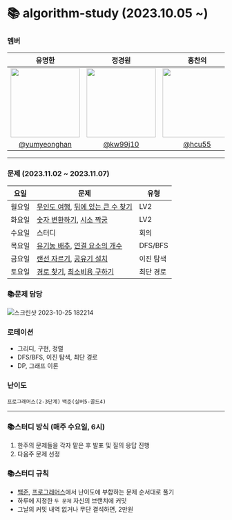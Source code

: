# 📚 algorithm-study (2023.10.05 ~)
### 멤버
|      유명한       |          정경원         |       홍찬의         |                                                                                                               
| :------------------------------------------------------------------------------: | :---------------------------------------------------------------------------------------------------------------------------------------------------: | :---------------------------------------------------------------------------------------------------------------------------------------------------------------------------------------------------: |
|   <img width="160px" src="https://avatars.githubusercontent.com/u/75025163?v=4.png" />    |            <img width="160px" src="https://avatars.githubusercontent.com/u/103038606?v=4.png" />              |                   <img width="160px" src="https://avatars.githubusercontent.com/u/75023467?v=4.png"/>   |
|   [@yumyeonghan](https://github.com/yumyeonghan)   |  [@kw99j10](https://github.com/kw99j10 )    | [@hcu55](https://github.com/hcu55)  |

<hr>

### 문제 (2023.11.02 ~ 2023.11.07) 
| 요일   | 문제         | 유형|
|--------|--------------|----|
| 월요일 | [무인도 여행](https://school.programmers.co.kr/learn/courses/30/lessons/154540), [뒤에 있는 큰 수 찾기](https://school.programmers.co.kr/learn/courses/30/lessons/154539)   | LV2   |
| 화요일 | [숫자 변환하기](https://school.programmers.co.kr/learn/courses/30/lessons/154538), [시소 짝궁](https://school.programmers.co.kr/learn/courses/30/lessons/152996)   | LV2    |
| 수요일 | 스터디   | 회의    |
| 목요일 | [유기농 배추](https://www.acmicpc.net/problem/1012), [연결 요소의 개수](https://www.acmicpc.net/problem/11724)   |  DFS/BFS  |
| 금요일 | [랜선 자르기](https://www.acmicpc.net/problem/1654), [공유기 설치](https://www.acmicpc.net/problem/2110)   | 이진 탐색  |
| 토요일 | [경로 찾기](https://www.acmicpc.net/problem/11403), [최소비용 구하기](https://www.acmicpc.net/problem/1916)   | 최단 경로 |



### 📚문제 담당

![스크린샷 2023-10-25 182214](https://github.com/k-algorithm-study/algorithm-study/assets/103038606/2015047c-1718-41ed-a38d-8b061a8fa0d2)



### 로테이션
- 그리디, 구현, 정렬
- DFS/BFS, 이진 탐색, 최단 경로
- DP, 그래프 이론


### 난이도
`프로그래머스(2-3단계)`
`백준(실버5-골드4)`

<hr>

### 📚스터디 방식 (매주 수요일, 6시)
1. 한주의 문제들을 각자 맡은 후 발표 및 질의 응답 진행
2. 다음주 문제 선정 

### 📚스터디 규칙
- [백준](https://www.acmicpc.net/problem/tags), [프로그래머스](https://school.programmers.co.kr/learn/challenges?order=recent&page=1&levels=2)에서 난이도에 부합하는 문제 순서대로 풀기
- 하루에 지정한 `두 문제` 자신의 브랜치에 커밋
- 그날의 커밋 내역 없거나 무단 결석하면, 2만원
